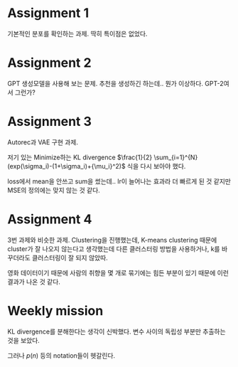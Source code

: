 # Assignment 1 

기본적인 분포를 확인하는 과제. 딱히 특이점은 없었다.

# Assignment 2

GPT 생성모델을 사용해 보는 문제. 추천을 생성하긴 하는데.. 뭔가 이상하다. GPT-2여서 그런가?

# Assignment 3

Autorec과 VAE 구현 과제.

저기 있는 Minimize하는 KL divergence $\frac{1}{2} \sum_{i=1}^{N}(exp(\sigma_i)-(1+\sigma_i)+{\mu_i}^2)$ 식을 다시 보아야 했다.

loss에서 mean을 안쓰고 sum을 썼는데.. lr이 늘어나는 효과라 더 빠르게 된 것 같지만 MSE의 정의에는 맞지 않는 것 같다.

# Assignment 4

3번 과제와 비슷한 과제. Clustering을 진행했는데, K-means clustering 때문에 cluster가 잘 나오지 않는다고 생각했는데 다른 클러스터링 방법을 사용하거나, k를 바꾸더라도 클러스터링이 잘 되지 않았따.

영화 데이터이기 때문에 사람의 취향을 몇 개로 묶기에는 힘든 부분이 있기 때문에 이런 결과가 나온 것 같다.

# Weekly mission

KL divergence를 분해한다는 생각이 신박했다. 변수 사이의 독립성 부분만 추출하는 것을 보았다.

그러나 $p(n)$ 등의 notation들이 헷갈린다.
